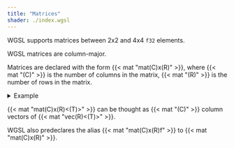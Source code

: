 ```yaml
---
title: "Matrices"
shader: ./index.wgsl
---
```


WGSL supports matrices between 2x2 and 4x4 `f32` elements.

WGSL matrices are column-major.

Matrices are declared with the form {{< mat "mat(C)x(R)<f32>" >}}, where {{< mat "(C)" >}} is the number of columns in the matrix, {{< mat "(R)" >}} is the number of rows in the matrix.

<details class='example'>
  <summary>Example</summary>

|                |                                                    |
|----------------|----------------------------------------------------|
| `mat2x3<f32>`  | A matrix with two columns and three rows of `f32`. |
| `mat4x2<f32>`  | A matrix with four columns and two rows of `f32`.  |

</details>

{{< mat "mat(C)x(R)<(T)>" >}} can be thought as {{< mat "(C)" >}} column vectors of {{< mat "vec(R)<(T)>" >}}.

WGSL also predeclares the alias {{< mat "mat(C)x(R)f" >}} to {{< mat "mat(C)x(R)<f32>" >}}.
